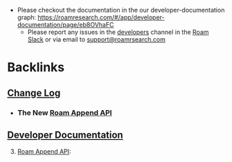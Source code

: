 - Please checkout the documentation in the our developer-documentation graph: https://roamresearch.com/#/app/developer-documentation/page/eb8OVhaFC
    - Please report any issues in the [developers](<developers.md>) channel in the [Roam Slack](<Roam Slack.md>) or via email to [support@roamrsearch.com](mailto:support@roamresearch.com)

# Backlinks
## [Change Log](<Change Log.md>)
- ### The New [Roam Append API](<Roam Append API.md>)

## [Developer Documentation](<Developer Documentation.md>)
3. [Roam Append API](<Roam Append API.md>):

